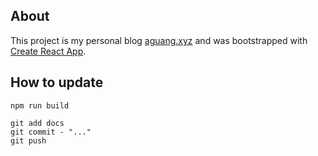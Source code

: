 ## About

This project is my personal blog [aguang.xyz](http://aguang.xyz/) and was bootstrapped with [Create React App](https://github.com/facebook/create-react-app).

## How to update

```
npm run build

git add docs
git commit - "..."
git push
```